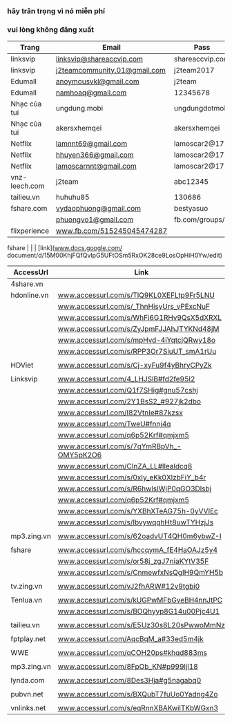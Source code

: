 ### hãy trân trọng vì nó miễn phí
### vui lòng không đăng xuất

Trang          | Email                         | Pass              | nguồn                       |
-------------- | ----------------------------- | ----------------- | -------                     |
linksvip       | linksvip@shareaccvip.com      | shareaccvip.com   | www.fb.com/499240453741413
linksvip       | j2teamcommunity.01@gmail.com  | j2team2017        | www.fb.com/502415123423946
Edumall        | anoymousvkl@gmail.com         | j2team            | www.fb.com/429143117417814
Edumall        | namhoaq@gmail.com             | 12345678          |
Nhạc của tui   | ungdung.mobi                  | ungdungdotmobi    |
Nhạc của tui   | akersxhemqei                  | akersxhemqei      | www.fb.com/504522519879873
Netflix        | lamnnt69@gmail.com            | lamoscar2@17      | www.fb.com/494840817514710
Netflix        | hhuyen366@gmail.com           | lamoscar2@17      | www.fb.com/494840817514710
Netflix        | lamoscarnnt@gmail.com         | lamoscar2@17      | www.fb.com/494840817514710
vnz-leech.com  | j2team		                   | abc12345          |
tailieu.vn     | huhuhu85                      | 130686            | www.fb.com/454106888254770
fshare.com	   | vydaophuong@gmail.com         | bestyasuo		   | www.fb.com/477284892603636
               | phuongvo1@gmail.com 		   | fb.com/groups/
               flixperience | www.fb.com/515245045474287

fshare         |                               |                   | [link](www.docs.google.com/
document/d/15M00KhjFQfQvIpG5UFtOSm5RxOK28ce9LosOpHiH0Yw/edit)

|AccessUrl| Link | Nguồn |
|---------|------|-------|
|4share.vn 	|  	| 
|hdonline.vn| www.accessurl.com/s/TlQ9KL0XEFLtp9Fr5LNU 	| www.fb.com/490081231324002
|			| www.accessurl.com/s/_ThnHisyUrs_vPExcNuF 	| www.fb.com/492743724391086
|			| www.accessurl.com/s/WhFi6G1RHv9QsX5dXRXL 	| www.fb.com/500695036929288
|			| www.accessurl.com/s/ZyJpmFJJAhJTYKNd48jM 	| www.fb.com/487211691610956
|			| www.accessurl.com/s/mpHvd-4iYqtcjQRwy18o 	| www.fb.com/509305606068231
|			| www.accessurl.com/s/RPP3Or7SiuUT_smA1rUu 	| www.fb.com/515780182087440
|			|											|
|HDViet		| www.accessurl.com/s/Cj-xyFu9f4yBhryCPyZk	| www.fb.com/506208076377984
|			|   										|
|Linksvip	| www.accessurl.com/4_LHJSlB#fd2fe95l2 		| 
|			| www.accessurl.com/Q1f7SHig#gnu57cshj 		| 
|			| www.accessurl.com/2Y1BsS2_#927jk2dbo 		| 
|			| www.accessurl.com/I82VtnIe#87kzsx 		| 
|			| www.accessurl.com/TweU#fnnj4q 			| 
|			| www.accessurl.com/q6p52Krf#qmjxm5 		|
|			| www.accessurl.com/s/7qYmRBpVh_-OMY5pK2O6 	| www.fb.com/502011766797615
|			| www.accessurl.com/CInZA_LL#llealdcq8 		| www.fb.com/461036374228488
|			| www.accessurl.com/s/0xIy_eKk0XlzbFiY_b4r 	| www.fb.com/509172796081512
|			| www.accessurl.com/s/R6hwlsIWjP0qGO3Dlsbj 	| www.fb.com/509172796081512
|			| www.accessurl.com/q6p52Krf#qmjxm5 		| www.fb.com/511494249182700
|			| www.accessurl.com/s/YXBhXTeAG75h-0yVVIEc 	|
|			| www.accessurl.com/s/IbvywqqhHt8uwTYHzjJs 	| www.fb.com/524463514552440
|			|											|
|mp3.zing.vn| www.accessurl.com/s/62oadvUT4QH0m6ybwZ-I 	| www.fb.com/493301944335264
|			|											|
|fshare	 	| www.accessurl.com/s/hccqymA_fE4HaOAJz5y4	| www.fb.com/511078322557626
|			| www.accessurl.com/s/or58j_zgJ7niaKYtV35F	| www.fb.com/522825201382938
|			| www.accessurl.com/s/CnmewfxNsQgIH9QmYH5b	|
|			|											|
|tv.zing.vn	| www.accessurl.com/vJ2fhARW#12v9tgbi0 		| www.fb.com/471268223205303
|			|											|
|Tenlua.vn 	| www.accessurl.com/s/kUGPwMFbGveBH4nnJtPC 	| 
|			| www.accessurl.com/s/BOQhyyp8G14u00Pjc4U1 	| www.fb.com/518503931815065
|			|											|
|tailieu.vn	| www.accessurl.com/s/E5Uz30s8L20sPwwoMmNz 	| www.fb.com/504337976564994
|			|											|
|fptplay.net| www.accessurl.com/AqcBqM_a#33ed5m4jk 		| www.fb.com/471269626538496
|			|											|
|WWE 		| www.accessurl.com/qCOH20ps#khqd883ms 		| 
|			|											|
|mp3.zing.vn| www.accessurl.com/8FpOb_KN#p999ljl18 		| www.fb.com/471663566499102
|			|											|
|lynda.com 	| www.accessurl.com/8Des3Hja#g5nagabq0 		| www.fb.com/478643662467759
|			|											|
|pubvn.net 	| www.accessurl.com/s/BXQubT7fuUo0Yadng4Zo 	| www.fb.com/502876996711092
|			|											|
|vnlinks.net| www.accessurl.com/s/eqRnnXBAKwilTKbWGxn3 	| www.fb.com/522231504775641